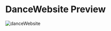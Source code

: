# DanceWebsite Preview 

![danceWebsite](https://github.com/skp3214/DanceWebsite/assets/95349420/f9a0ebc9-efbc-47fd-a392-b094b8d5a97b)
